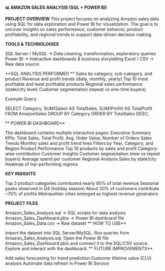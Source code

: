 **📊 AMAZON SALES ANALYSIS (SQL + POWER BI)**

**PROJECT OVERVIEW**
This project focuses on analyzing Amazon sales data using SQL for data exploration and Power BI for visualization.
The goal is to uncover insights on sales performance, customer behavior, product profitability, and regional trends to support data-driven decision making.

**TOOLS & TECHNOLOGIES**

SQL Server / MySQL → Data cleaning, transformation, exploratory queries
Power BI → Interactive dashboards & business storytelling
Excel / CSV → Raw data source

**SQL ANALYSIS PERFORMED
**
Sales by category, sub-category, and product
Revenue and profit trends (daily, monthly, yearly)
Top 10 most profitable and least profitable products
Regional sales performance (state/city level)
Customer segmentation (repeat vs one-time buyers)

Example Query:

SELECT Category, SUM(Sales) AS TotalSales, SUM(Profit) AS TotalProfit
FROM AmazonSales
GROUP BY Category
ORDER BY TotalSales DESC;

**
POWER BI DASHBOARD**

The dashboard contains multiple interactive pages:
Executive Summary
KPIs: Total Sales, Total Profit, Avg. Order Value, Number of Orders
Sales Trends
Monthly sales and profit trend lines
Filters by Year, Category, and Region
Product Performance
Top 10 products by sales and profit
Category-wise contribution
Customer Insights
Customer segmentation (new vs repeat buyers)
Average spend per customer
Regional Analysis
Sales by state/city
Heatmap of top-performing regions

**KEY INSIGHTS**

Top 3 product categories contributed nearly 60% of total revenue
Seasonal peaks observed in Q4 (holiday season)
About 20% of customers contribute ~70% of profits
Metropolitan cities emerged as highest revenue generators

**PROJECT FILES**

Amazon_Sales_Analysis.sql → SQL scripts for data analysis
Amazon_Sales_Dashboard.pbix → Power BI dashboard file
Amazon_Sales_Data.csv → Raw dataset
**
HOW TO USE**

Import the dataset into SQL Server/MySQL.
Run queries from Amazon_Sales_Analysis.sql.
Open the Power BI file Amazon_Sales_Dashboard.pbix and connect it to the SQL/CSV source.
Explore and interact with the dashboard.
**
FUTURE IMPROVEMENTS**

Add sales forecasting for trend prediction
Customer lifetime value (CLV) analysis
Automate data refresh in Power BI Service
